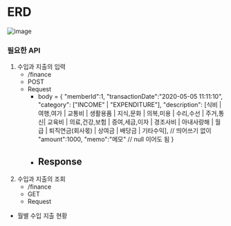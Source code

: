 # ERD
![image](https://github.com/user-attachments/assets/0491e323-ac03-4d5a-b485-0ef69d8cffca)

### 필요한 API
1. 수입과 지출의 입력
    - /finance
    - POST
    - Request
      - body = {
          "memberId":1,
          "transactionDate":"2020-05-05 11:11:10",
          "category": ["INCOME" | "EXPENDITURE"],
          "description": [식비 | 여행,여가 | 교통비 | 생활용품 | 지식,문화 | 의복,미용 | 수리,수선 | 주거,통신| 교육비 | 의료,건강,보험 | 증여,세금,이자 | 경조사비 | 아내사랑해 | 월급 | 퇴직연금(회사몫) | 상여금 | 배당금 | 기타수익], // 띄어쓰기 없이
          "amount":1000,
          "memo":"메모" // null 이어도 됨
        }
      - Response
          - 
2. 수입과 지출의 조회
    - /finance
    - GET
    - Request
- 월별 수입 지출 현황
